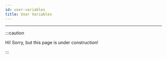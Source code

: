 ```yaml
---
id: user-variables
title: User Variables
---
```


---------------

:::caution

Hi! Sorry, but this page is under construction!

:::